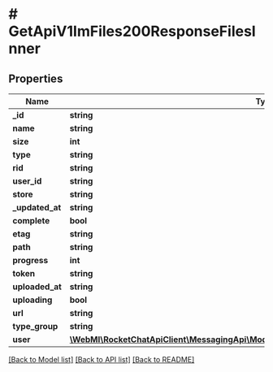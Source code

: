 # # GetApiV1ImFiles200ResponseFilesInner

## Properties

Name | Type | Description | Notes
------------ | ------------- | ------------- | -------------
**_id** | **string** |  | [optional]
**name** | **string** |  | [optional]
**size** | **int** |  | [optional]
**type** | **string** |  | [optional]
**rid** | **string** |  | [optional]
**user_id** | **string** |  | [optional]
**store** | **string** |  | [optional]
**_updated_at** | **string** |  | [optional]
**complete** | **bool** |  | [optional]
**etag** | **string** |  | [optional]
**path** | **string** |  | [optional]
**progress** | **int** |  | [optional]
**token** | **string** |  | [optional]
**uploaded_at** | **string** |  | [optional]
**uploading** | **bool** |  | [optional]
**url** | **string** |  | [optional]
**type_group** | **string** |  | [optional]
**user** | [**\WebMI\RocketChatApiClient\MessagingApi\Model\PostApiV1ChatDelete200ResponseMessageU**](PostApiV1ChatDelete200ResponseMessageU.md) |  | [optional]

[[Back to Model list]](../../README.md#models) [[Back to API list]](../../README.md#endpoints) [[Back to README]](../../README.md)
